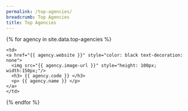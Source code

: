 ```yaml
---
permalink: /top-agencies/
breadcrumb: Top Agencies
title: Top Agencies
---
```



<table class="block-grid">
  
{% for agency in site.data.top-agencies %}
  
    <td> 
    <a href="{{ agency.website }}" style="color: black text-decoration: none">
      <img src="{{ agency.image-url }}" style="height: 100px; width:150px;"/>
      <h3> {{ agency.code }} </h3>
      <p> {{ agency.name }} </p>
    </a>
    </td>
  
{% endfor %}

</table>




